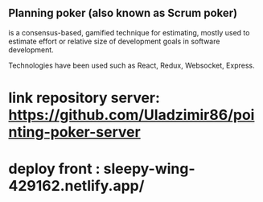 ## Planning poker (also known as Scrum poker)
is a consensus-based, gamified technique for estimating, mostly used to estimate effort or relative size of development goals in software development.

Technologies have been used such as React, Redux, Websocket, Express.
# link repository server: https://github.com/Uladzimir86/pointing-poker-server
# deploy front : sleepy-wing-429162.netlify.app/
